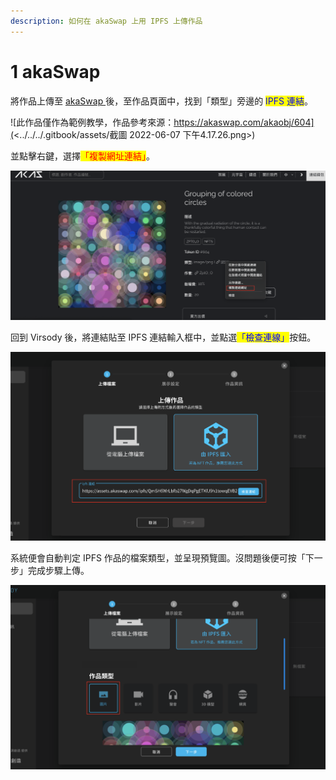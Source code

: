 ```yaml
---
description: 如何在 akaSwap 上用 IPFS 上傳作品
---
```


# 1 akaSwap

將作品上傳至 [akaSwap ](https://www.akaswap.com/)後，至作品頁面中，找到「類型」旁邊的 <mark style="color:blue;">IPFS 連結</mark>。

![此作品僅作為範例教學，作品參考來源：https://akaswap.com/akaobj/604](<../../../.gitbook/assets/截圖 2022-06-07 下午4.17.26.png>)



並點擊右鍵，選擇<mark style="color:red;">「複製網址連結」</mark>。

![](<../../../.gitbook/assets/截圖 2022-06-07 下午4.20.02.png>)



回到 Virsody 後，將連結貼至 IPFS 連結輸入框中，並點選<mark style="color:blue;">「檢查連線」</mark>按鈕。

![](<../../../.gitbook/assets/截圖 2022-06-07 下午4.27.08.png>)



系統便會自動判定 IPFS 作品的檔案類型，並呈現預覽圖。沒問題後便可按「下一步」完成步驟上傳。

![](<../../../.gitbook/assets/截圖 2022-06-07 下午4.34.29.png>)

